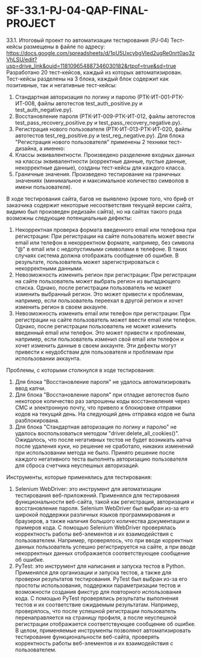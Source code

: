 # SF-33.1-PJ-04-QAP-FINAL-PROJECT
33.1. Итоговый проект по автоматизации тестирования (PJ-04)
Тест-кейсы размещены в файле по адресу: https://docs.google.com/spreadsheets/d/1pU5UxcybgVIed2ugRe0nrt0ao3zVhLSU/edit?usp=drive_link&ouid=118109654887346030182&rtpof=true&sd=true
Разработано 20 тест-кейсов, каждый из которых автоматизирован.
Тест-кейсы разделены на 3 блока, каждый блок содержит как позитивные, так и негативные тест-кейсы:
1. Стандартная авторизация по логину и паролю (РТК-ИТ-001-РТК-ИТ-008, файлы автотестов test_auth_positive.py и test_auth_negative.py).
2. Восстановление пароля (РТК-ИТ-009-РТК-ИТ-012, файлы автотестов test_pass_recovery_positive.py и test_pass_recovery_negative.py).
3. Регистрация нового пользователя  (РТК-ИТ-013-РТК-ИТ-020, файлы автотестов test_reg_positive.py и test_reg_negative.py).
Для блока "Регистрация нового пользователя" применены  2 техники тест-дизайна, а именно:
1. Классы эквивалентности. Произведено разделение входных данных на классы эквивалентности (корректные данные, пустые данные, некорректные данные), созданы тест-кейсы для каждого класса.
2. Граничные значения. Произведено тестирование на граничных значениях (минимальное и максимальное количество символов в имени пользователя).

В ходе тестирования сайта, багов не выявлено (кроме того, что бриф от заказчика содержит некоторые несоответствия текущей версии сайта, видимо был произведен редизайн сайта), но на сайтах такого рода возможны следующие потенциальные дефекты:
1. Некорректная проверка формата введенного email или телефона при регистрации: При регистрации на сайте пользователь может ввести email или телефон в некорректном формате, например, без символа "@" в email или с недопустимыми символами в телефоне. В таких случаях система должна отображать сообщение об ошибке. В результате, пользователь может зарегистрироваться с некорректными данными.
2. Невозможность изменить регион при регистрации: При регистрации на сайте пользователь может выбрать регион из выпадающего списка. Однако, после регистрации пользователь не может изменить выбранный регион. Это может привести к проблемам, например, если пользователь переехал в другой регион и хочет изменить регион в своем аккаунте.
3. Невозможность изменить email или телефон при регистрации: При регистрации на сайте пользователь может ввести email или телефон. Однако, после регистрации пользователь не может изменить введенный email или телефон. Это может привести к проблемам, например, если пользователь изменил свой email или телефон и хочет изменить данные в своем аккаунте.
Эти дефекты могут привести к неудобствам для пользователя и проблемам при использовании аккаунта.

Проблемы, с которыми столкнулся в ходе тестирования:
1. Для блока "Восстановление пароля" не удалось автоматизировать ввод капчи.
2. Для блока "Восстановление пароля" при отладке автотестов было некоторое количество раз запрошены коды восстановления через СМС и электронную почту, что привело к блокировке отправки кодов на текущий день. На следующий день отправка кодов не была разблокирована.
3. Для блока "Стандартная авторизация по логину и паролю" не удалось воспользоваться методом "driver.delete_all_cookies()". Ожидалось, что после негативных тестов не будет возникать капча после удаления куки, но решение не сработало, никаких изменений при использовании метода не было. Принято решение после каждого негативного теста выполнять авторизацию пользователя для сброса счетчика неуспешных авторизаций.

Инструменты, которые применялись для тестирования:
1. Selenium WebDriver: это инструмент для автоматизации тестирования веб-приложений. Применялся для тестирования функциональности веб-сайта, такой как регистрация, авторизация и восстановление пароля. Selenium WebDriver был выбран из-за его широкой поддержки различных языков программирования и браузеров, а также наличия большого количества документации и примеров кода. С помощью Selenium WebDriver проверялась корректность работы веб-элементов и их взаимодействия с пользователем. Например, проверялось, что при вводе корректных данных пользователь успешно регистрируется на сайте, а при вводе некорректных данных отображается соответствующее сообщение об ошибке.
2. PyTest: это инструмент для написания и запуска тестов в Python. Применялся для организации и запуска тестов, а также для проверки результатов тестирования. PyTest был выбран из-за его простоты использования, поддержки параметризации тестов и возможности создания фикстур для повторного использования кода. С помощью PyTest проверялись результаты выполнения тестов и их соответствие ожидаемым результатам. Например, проверялось, что после успешной регистрации пользователь перенаправляется на страницу профиля, а после неуспешной регистрации отображается соответствующее сообщение об ошибке.
В целом, применяемые инструменты позволяют автоматизировать тестирование функциональности веб-сайта, проверять корректность работы веб-элементов и их взаимодействия с пользователем.
